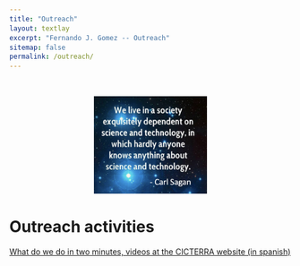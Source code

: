 ```yaml
---
title: "Outreach"
layout: textlay
excerpt: "Fernando J. Gomez -- Outreach"
sitemap: false
permalink: /outreach/
---
```

<br>
<p style="text-align: center"><img src='/images/blogpic/sagan.png' style="width: 40%;" /><br/></p>


# Outreach activities

[What do we do in two minutes, videos at the CICTERRA website (in spanish)](http://cicterra.conicet.unc.edu.ar/investigadores/fernando-j-gomez/)

